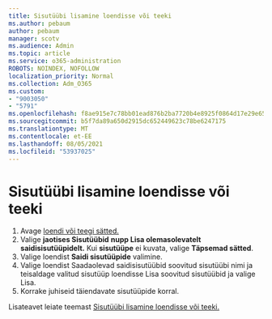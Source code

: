 ```yaml
---
title: Sisutüübi lisamine loendisse või teeki
ms.author: pebaum
author: pebaum
manager: scotv
ms.audience: Admin
ms.topic: article
ms.service: o365-administration
ROBOTS: NOINDEX, NOFOLLOW
localization_priority: Normal
ms.collection: Adm_O365
ms.custom:
- "9003050"
- "5791"
ms.openlocfilehash: f8ae915e7c78bb01ead876b2ba7720b4e8925f0864d17e29e65a3f664a79dda1
ms.sourcegitcommit: b5f7da89a650d2915dc652449623c78be6247175
ms.translationtype: MT
ms.contentlocale: et-EE
ms.lasthandoff: 08/05/2021
ms.locfileid: "53937025"
---
```

# <a name="add-a-content-type-to-a-list-or-library"></a>Sisutüübi lisamine loendisse või teeki

1. Avage [loendi või teegi sätted.](https://support.microsoft.com/en-us/office/edit-list-settings-in-sharepoint-online-4d35793b-246e-42a3-990c-563a83795b7f)
2. Valige **jaotises Sisutüübid** **nupp Lisa olemasolevatelt saidisisutüüpidelt.** Kui  **sisutüüpe**  ei kuvata, valige  **Täpsemad sätted**.
3. Valige loendist  **Saidi sisutüüpide**  valimine.
4. Valige loendist Saadaolevad saidisisutüübid soovitud sisutüübi nimi ja teisaldage valitud sisutüüp loendisse Lisa soovitud sisutüübid ja valige Lisa.
5. Korrake juhiseid täiendavate sisutüüpide korral.

Lisateavet leiate teemast [Sisutüübi lisamine loendisse või teeki.](https://support.microsoft.com/en-us/office/add-a-content-type-to-a-list-or-library-917366ae-f7a2-47ad-87a5-9689a1884e60)